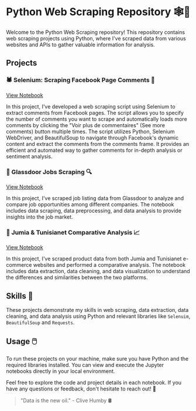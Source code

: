 <h1 align='center'> Python Web Scraping Repository 🕸️🐍</h1>



Welcome to the Python Web Scraping repository! This repository contains web scraping projects using Python, where I've scraped data from various websites and APIs to gather valuable information for analysis.

## Projects

### 🕷️ Selenium: Scraping Facebook Page Comments 📝

[View Notebook](https://github.com/Saifmechi/Python-Web-Scraping/blob/main/Selenuim_Scraping_Facebook_Page_Comments.ipynb)

In this project, I've developed a web scraping script using Selenium to extract comments from Facebook pages. The script allows you to specify the number of comments you want to scrape and automatically loads more comments by clicking the "Voir plus de commentaires" (See more comments) button multiple times.
The script utilizes Python, Selenium WebDriver, and BeautifulSoup to navigate through Facebook's dynamic content and extract the comments from the comments frame. It provides an efficient and automated way to gather comments for in-depth analysis or sentiment analysis.


### 💼 Glassdoor Jobs Scraping 🔍

[View Notebook](https://github.com/Saifmechi/Python-Web-Scraping/blob/main/glassdoor-jobs-scraping.ipynb)

In this project, I've scraped job listing data from Glassdoor to analyze and compare job opportunities among different companies. The notebook includes data scraping, data preprocessing, and data analysis to provide insights into the job market.


### 🛒 Jumia & Tunisianet Comparative Analysis 📈

[View Notebook](https://github.com/Saifmechi/Python-Web-Scraping/blob/main/jumia%26tunisianet%20(2).ipynb)

In this project, I've scraped product data from both Jumia and Tunisianet e-commerce websites and performed a comparative analysis. The notebook includes data extraction, data cleaning, and data visualization to understand the differences and similarities between the two platforms.


## Skills 🔧

These projects demonstrate my skills in web scraping, data extraction, data cleaning, and data analysis using Python and relevant libraries like `Selenuim`, `BeautifulSoup` and `Requests`.

## Usage 🖱️

To run these projects on your machine, make sure you have Python and the required libraries installed. You can view and execute the Jupyter notebooks directly in your local environment.

Feel free to explore the code and project details in each notebook. If you have any questions or feedback, don't hesitate to reach out! 💬

> "Data is the new oil." - Clive Humby 🛢️

